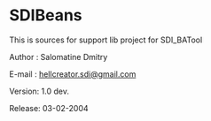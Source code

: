SDIBeans
========
This is sources for support lib project for SDI_BATool

Author :	Salomatine Dmitry

E-mail :	hellcreator.sdi@gmail.com

Version:	1.0 dev.

Release:	03-02-2004
